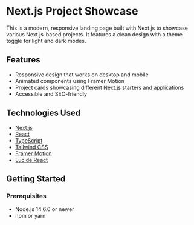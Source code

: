 # Next.js Project Showcase

This is a modern, responsive landing page built with Next.js to showcase various Next.js-based projects. It features a clean design with a theme toggle for light and dark modes.

## Features

- Responsive design that works on desktop and mobile
- Animated components using Framer Motion
- Project cards showcasing different Next.js starters and applications
- Accessible and SEO-friendly

## Technologies Used

- [Next.js](https://nextjs.org/)
- [React](https://reactjs.org/)
- [TypeScript](https://www.typescriptlang.org/)
- [Tailwind CSS](https://tailwindcss.com/)
- [Framer Motion](https://www.framer.com/motion/)
- [Lucide React](https://lucide.dev/)

## Getting Started

### Prerequisites

- Node.js 14.6.0 or newer
- npm or yarn




